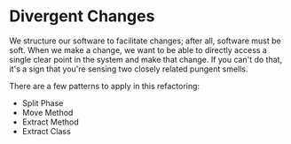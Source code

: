 # Divergent Changes

We structure our software to facilitate changes; after all, software must be soft. When we make a change, we want to be able to directly access a single clear point in the system and make that change. If you can't do that, it's a sign that you're sensing two closely related pungent smells.

There are a few patterns to apply in this refactoring:

* Split Phase
* Move Method
* Extract Method
* Extract Class